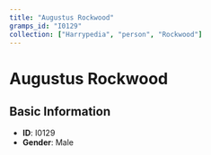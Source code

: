 ```yaml
---
title: "Augustus Rockwood"
gramps_id: "I0129"
collection: ["Harrypedia", "person", "Rockwood"]
---
```


# Augustus Rockwood

## Basic Information

- **ID**: I0129
- **Gender**: Male

